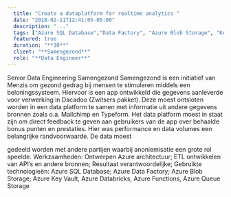 ```yaml
---
  title: "Create a dataplatform for realtime analytics "
  date: "2018-02-11T12:41:05-05:00"
  description: "..."
  tags: ["Azure SQL Database","Data Factory", "Azure Blob Storage", "Key Vault"]
  featured: true
  duration: "**10**"
  client: "**Samengezond**"
  role: "**Data Engineer**"
---
```




Senior Data Engineering
Samengezond
Samengezond is een initiatief van Menzis om gezond gedrag bij mensen te stimuleren middels een beloningssysteem. Hiervoor is een app ontwikkeld die gegevens aanleverde voor verwerking in Dacadoo (Zwitsers pakket). Deze moest ontsloten worden in een data platform te samen met informatie uit andere gegevens bronnen zoals o.a. Mailchimp en Typeform. Het data platform moest in staat zijn om direct feedback te geven aan gebruikers van de app over behaalde bonus punten en prestaties. Hier was performance en data volumes een belangrijke randvoorwaarde. De data moest


gedeeld worden met andere partijen waarbij anoniemisatie een grote rol speelde.
Werkzaamheden: Ontwerpen Azure architectuur; ETL ontwikkelen van API’s en andere bronnen; Resultaat verantwoordelijke;
Gebruikte technologieën: Azure SQL Database; Azure Data Factory; Azure Blob Storage; Azure Key Vault, Azure Databricks, Azure Functions, Azure Queue Storage


